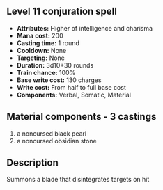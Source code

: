 ## Level 11 conjuration spell
- **Attributes:** Higher of intelligence and charisma
- **Mana cost:** 200
- **Casting time:** 1 round
- **Cooldown:** None
- **Targeting:** None
- **Duration:** 3d10+30 rounds
- **Train chance:** 100%
- **Base write cost:** 130 charges
- **Write cost:** From half to full base cost
- **Components:** Verbal, Somatic, Material
## Material components - 3 castings
1. a noncursed black pearl
2. a noncursed obsidian stone
## Description
Summons a blade that disintegrates targets on hit
